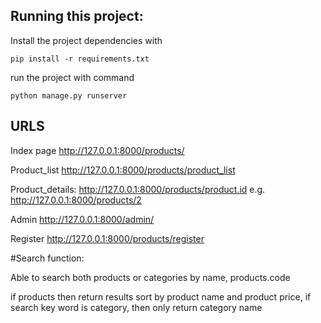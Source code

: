 ## Running this project:


Install the project dependencies with 


```
pip install -r requirements.txt
```

run the project with command

```
python manage.py runserver
```

## URLS

Index page http://127.0.0.1:8000/products/

Product_list http://127.0.0.1:8000/products/product_list

Product_details: http://127.0.0.1:8000/products/product.id e.g. http://127.0.0.1:8000/products/2

Admin  http://127.0.0.1:8000/admin/

Register http://127.0.0.1:8000/products/register




#Search function:

Able to search both products or categories by name, products.code

if products then return results sort by product name and product price, if search key word is category, then only return category name





